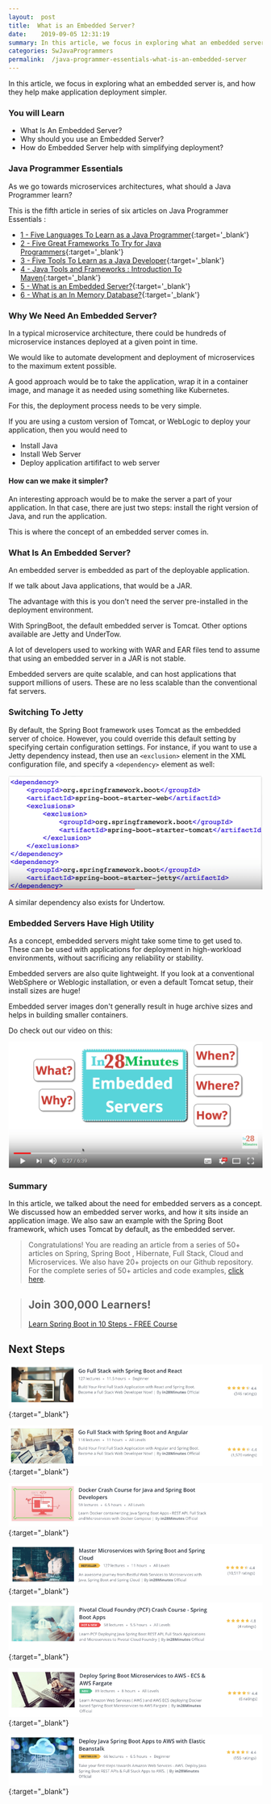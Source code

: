 ```yaml
---
layout:  post
title:  What is an Embedded Server?
date:    2019-09-05 12:31:19
summary: In this article, we focus in exploring what an embedded server is, and how they help make application deployment simpler.
categories: SwJavaProgrammers
permalink:  /java-programmer-essentials-what-is-an-embedded-server
---
```


In this article, we focus in exploring what an embedded server is, and how they help make application deployment simpler.

### You will Learn
- What Is An Embedded Server?
- Why should you use an Embedded Server?
- How do Embedded Server help with simplifying deployment?


### Java Programmer Essentials

As we go towards microservices architectures, what should a Java Programmer learn? 

This is the fifth article in series of six articles on Java Programmer Essentials :
- [1 - Five Languages To Learn as a Java Programmer](/five-great-languages-to-learn-as-a-java-programmer){:target='_blank'}
- [2 - Five Great Frameworks To Try for Java Programmers](/five-frameworks-for-java-programmers){:target='_blank'}
- [3 - Five Tools To Learn as a Java Developer](/five-tools-to-learn-for-java-programmers){:target='_blank'}
- [4 - Java Tools and Frameworks : Introduction To Maven](/java-tools-and-frameworks-introduction-to-maven){:target='_blank'}
- [5 - What is an Embedded Server?](/java-programmer-essentials-what-is-an-embedded-server){:target='_blank'}
- [6 - What is an In Memory Database?](/java-programmer-essentials-what-is-an-in-memory-database){:target='_blank'}



### Why We Need An Embedded Server?

In a typical microservice architecture, there could be hundreds of microservice instances deployed at a given point in time. 

We would like to automate development and deployment of microservices to the maximum extent possible. 

A good approach would be to take the application, wrap it in a container image, and manage it as needed using something like Kubernetes.

For this, the deployment process needs to be very simple.

If you are using a custom version of Tomcat, or WebLogic to deploy your application, then you would need to 
- Install Java 
- Install Web Server
- Deploy application artififact to web server

#### How can we make it simpler? 

An interesting approach would be to make the server a part of your application. In that case, there are just two steps: install the right version of Java, and run the application. 

This is where the concept of an embedded server comes in.

### What Is An Embedded Server?

An embedded server is embedded as part of the deployable application. 

If we talk about Java applications, that would be a JAR. 

The advantage with this is you don't need the server pre-installed in the deployment environment. 

With SpringBoot, the default embedded server is Tomcat. Other options available are Jetty and UnderTow. 

A lot of developers used to working with WAR and EAR files tend to assume that using an embedded server in a JAR is not stable. 

Embedded servers are quite scalable, and can host applications that support millions of users. These are no less scalable than the conventional fat servers.

### Switching To Jetty

By default, the Spring Boot framework uses Tomcat as the embedded server of choice. However, you could override this default setting by specifying certain configuration settings. For instance, if you want to use a Jetty dependency instead, then use an ```<exclusion>``` element in the XML configuration file, and specify a ```<dependency>``` element as well: 

![image info](/images/Capture-036-02.png)

A similar dependency also exists for Undertow.

### Embedded Servers Have High Utility

As a concept, embedded servers might take some time to get used to. These can be used with applications for deployment in high-workload environments, without sacrificing any reliability or stability.

Embedded servers are also quite lightweight. If you look at a conventional WebSphere or Weblogic installation, or even a default Tomcat setup, their install sizes are huge! 

Embedded server images don't generally result in huge archive sizes and helps in building smaller containers.

Do check out our video on this:

[![image info](/images/Capture-036-01.png)](https://www.youtube.com/watch?v=BUP8-YJ-smI)

### Summary

In this article, we talked about the need for embedded servers as a concept. We discussed how an embedded server works, and how it sits inside an application image. We also saw an example with the Spring Boot framework, which uses Tomcat by default, as the embedded server. 
> Congratulations! You are reading an article from a series of 50+ articles on Spring, Spring Boot , Hibernate, Full Stack, Cloud and Microservices. We also have 20+ projects on our Github repository. For the complete series of 50+ articles and code examples, [click here](https://www.springboottutorial.com/tags/#SpringBoot).

<blockquote>
	<H2>Join 300,000 Learners!</H2>
	<p><a href="https://courses.in28minutes.com/p/spring-boot-for-beginners-in-10-steps" target="_blank">Learn Spring Boot in 10 Steps - FREE Course</a></p>
</blockquote>

## Next Steps
[![Image](/images/Course-Go-Full-Stack-With-Spring-Boot-and-React.png "Go Full Stack with Spring Boot and React")](https://www.udemy.com/full-stack-application-with-spring-boot-and-react/?couponCode=SBT-2019){:target="_blank"}

[![Image](/images/Course-Go-Full-Stack-With-SpringBoot-And-Angular.png "Go Full Stack with Spring Boot and Angular")](https://www.udemy.com/full-stack-application-development-with-spring-boot-and-angular/?couponCode=SBT-2019){:target="_blank"}

[![Image](/images/Course-DockerCrashCourseForJavaSpringBootDevelopers.png "Docker Crash Course for Java Spring Boot Developers")](https://www.udemy.com/course/docker-course-with-java-and-spring-boot-for-beginners/?couponCode=SBT-2019){:target="_blank"}

[![Image](/images/Course-Master-Microservices-with-Spring-Boot-and-Spring-Cloud.png "Master Microservices with Spring Boot and Spring Cloud")](https://www.udemy.com/microservices-with-spring-boot-and-spring-cloud/?couponCode=SBT-2019){:target="_blank"}

[![Image](/images/Course-pivotal-cloud-foundry-pcf-deploying-spring-boot-apps.png "Deploying Spring Boot Microservices to Pivotal Cloud Foundry (PCF)")](https://www.udemy.com/course/learn-pivotal-cloud-foundry-pcf-deploying-spring-boot-apps/?couponCode=SBT-2019){:target="_blank"}

[![Image](/images/Course-Deploy-Java-Spring-Boot-Microservices-To-ECS.png "Deploying Spring Boot Microservices to AWS using ECS and AWS Fargate")](https://www.udemy.com/course/deploy-spring-microservices-to-aws-with-ecs-and-aws-fargate/?couponCode=SBT-2019){:target="_blank"}

[![Image](/images/Course-Deploy-Java-Spring-Boot-Apps-To-AWS.png "Deploying Spring Boot Apps to AWS using Elastic Beanstalk")](https://www.udemy.com/deploy-java-spring-boot-to-aws-amazon-web-service/?couponCode=SBT-2019){:target="_blank"}

